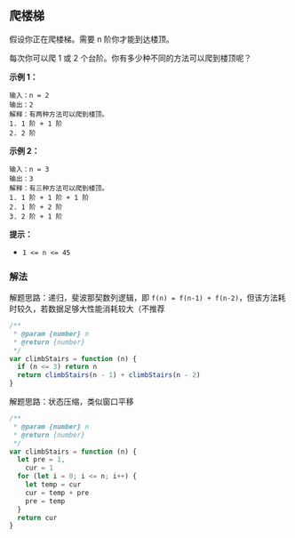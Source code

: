 ## 爬楼梯

假设你正在爬楼梯。需要 n 阶你才能到达楼顶。

每次你可以爬 1 或 2 个台阶。你有多少种不同的方法可以爬到楼顶呢？

**示例 1：**

```
输入：n = 2
输出：2
解释：有两种方法可以爬到楼顶。
1. 1 阶 + 1 阶
2. 2 阶
```

**示例 2：**

```
输入：n = 3
输出：3
解释：有三种方法可以爬到楼顶。
1. 1 阶 + 1 阶 + 1 阶
2. 1 阶 + 2 阶
3. 2 阶 + 1 阶
```

**提示：**

- `1 <= n <= 45`

### 解法

解题思路：递归，斐波那契数列逻辑，即 `f(n) = f(n-1) + f(n-2)`，但该方法耗时较久，若数据足够大性能消耗较大（不推荐

```js
/**
 * @param {number} n
 * @return {number}
 */
var climbStairs = function (n) {
  if (n <= 3) return n
  return climbStairs(n - 1) + climbStairs(n - 2)
}
```

解题思路：状态压缩，类似窗口平移

```js
/**
 * @param {number} n
 * @return {number}
 */
var climbStairs = function (n) {
  let pre = 1,
    cur = 1
  for (let i = 0; i <= n; i++) {
    let temp = cur
    cur = temp + pre
    pre = temp
  }
  return cur
}
```
